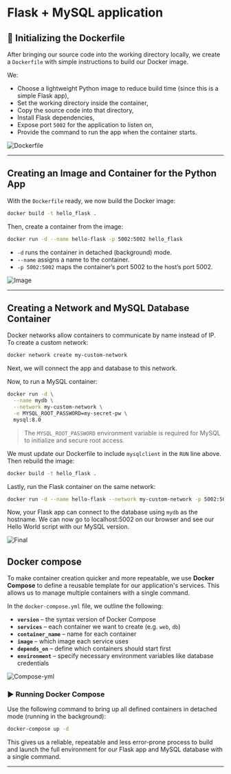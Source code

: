 # Flask + MySQL application

## 🐳 Initializing the Dockerfile

After bringing our source code into the working directory locally, we create a `Dockerfile` with simple instructions to build our Docker image.

We:

- Choose a lightweight Python image to reduce build time (since this is a simple Flask app),
- Set the working directory inside the container,
- Copy the source code into that directory,
- Install Flask dependencies,
- Expose port `5002` for the application to listen on,
- Provide the command to run the app when the container starts.


![Dockerfile](hello_flask/images/dockerfile1.png)

---

## Creating an Image and Container for the Python App

With the `Dockerfile` ready, we now build the Docker image:

```bash
docker build -t hello_flask .
```

Then, create a container from the image:

```bash
docker run -d --name hello-flask -p 5002:5002 hello_flask
```

- `-d` runs the container in detached (background) mode.
- `--name` assigns a name to the container.
- `-p 5002:5002` maps the container’s port 5002 to the host’s port 5002.

![Image](hello_flask/images/image.png)

---

## Creating a Network and MySQL Database Container

Docker networks allow containers to communicate by name instead of IP. To create a custom network:

```bash
docker network create my-custom-network
```

Next, we will connect the app and database to this network.

Now, to run a MySQL container:

```bash
docker run -d \
  --name mydb \
  --network my-custom-network \
  -e MYSQL_ROOT_PASSWORD=my-secret-pw \
  mysql:8.0
```

> The `MYSQL_ROOT_PASSWORD` environment variable is required for MySQL to initialize and secure root access.

We must update our Dockerfile to include `mysqlclient` in the `RUN` line above. Then rebuild the image:

```bash
docker build -t hello_flask .
```

Lastly, run the Flask container on the same network:

```bash
docker run -d --name hello-flask --network my-custom-network -p 5002:5002 hello_flask
```

Now, your Flask app can connect to the database using `mydb` as the hostname. We can now go to localhost:5002 on our browser and see our Hello World script with our MySQL version.

![Final](hello_flask/images/final.png) 

## Docker compose

To make container creation quicker and more repeatable, we use **Docker Compose** to define a reusable template for our application's services. This allows us to manage multiple containers with a single command.

In the `docker-compose.yml` file, we outline the following:

- **`version`** – the syntax version of Docker Compose  
- **`services`** – each container we want to create (e.g. `web`, `db`)  
- **`container_name`** – name for each container  
- **`image`** – which image each service uses  
- **`depends_on`** – define which containers should start first  
- **`environment`** – specify necessary environment variables like database credentials  

![Compose-yml](hello_flask/images/compose.png)

### ▶️ Running Docker Compose

Use the following command to bring up all defined containers in detached mode (running in the background):

```bash
docker-compose up -d
```

This gives us a reliable, repeatable and less error-prone process to build and launch the full environment for our Flask app and MySQL database with a single command.

---

